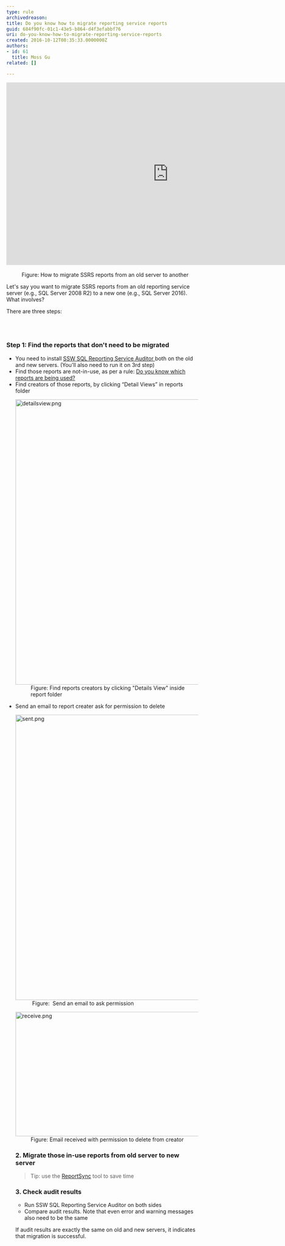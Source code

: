```yaml
---
type: rule
archivedreason: 
title: Do you know how to migrate reporting service reports
guid: 684f90fc-01c1-43e5-b864-d4f3efabbf76
uri: do-you-know-how-to-migrate-reporting-service-reports
created: 2016-10-12T08:35:33.0000000Z
authors:
- id: 61
  title: Moss Gu
related: []

---
```



<div class="ms-rtestate-read ms-rte-embedcode ms-rte-embedil ms-rtestate-notify" unselectable="on"> 
   <iframe width="850" height="480" src="https&#58;//www.youtube.com/embed/1knwXRIbVNw" frameborder="0"></iframe>&#160;</div><dd class="ssw15-rteElement-FigureNormal"> 
   ​​​​Figure&#58; How to migrate SSRS reports from an old&#160;server to another<br></dd><p>Let's say you want to migrate SSRS reports​ from an old reporting service server (e.g.,&#160;SQL Server 2008 R2) to a new one (e.g., SQL Server 2016). What involves?<br></p><p class="ssw15-rteElement-P">There are three steps&#58;​<br></p>
<br><excerpt class='endintro'></excerpt><br>
<h3 class="ssw15-rteElement-H3"> Step 1&#58; Find the reports that don't need to be migrated</h3><ul><li>You&#160;need to install&#160;<a href="https&#58;//www.ssw.com.au/ssw/SQLReportingServicesAuditor/" target="_blank" title="SSW SQL Reporting Service Auditor">SSW SQL Reporting Service Auditor </a>both on the old and new servers. (You'll also need to run it on 3rd step)</li><li>Find those reports are not-in-use, as per a rule&#58; 
      <a href="/_layouts/15/FIXUPREDIRECT.ASPX?WebId=3dfc0e07-e23a-4cbb-aac2-e778b71166a2&amp;TermSetId=07da3ddf-0924-4cd2-a6d4-a4809ae20160&amp;TermId=ed18874b-3724-4388-8411-45f27f63f909">Do you know which reports are being used?</a></li><li>Find&#160;creators of those reports, by clicking “Detail Views” in reports folder
      <dl class="image"><dt>
            <img src="/SiteAssets/do-you-know-how-to-migrate-reporting-service-reports/detailsview.png" alt="detailsview.png" style="width&#58;750px;" />
         </dt><dd>Figure&#58; Find reports creators by clicking &quot;Details View&quot; inside report folder</dd></dl></li><li>Send an email to report creater&#160;ask for&#160;permission to delete&#160;<br><dl class="image"><dt> 
            <img src="/SiteAssets/do-you-know-how-to-migrate-reporting-service-reports/sent.png" alt="sent.png" style="width&#58;750px;" /> 
         </dt><dd>&#160;Figure&#58;&#160;&#160;Send an email to ask permission</dd></dl><dl class="image"><dt> 
            <img src="/SiteAssets/do-you-know-how-to-migrate-reporting-service-reports/receive.png" alt="receive.png" style="width&#58;750px;height&#58;327px;" /> 
         </dt><dd>Figure&#58;&#160;Email received with permission to delete from creator</dd></dl></li><h3>2. Migrate those in-use reports from old server to new server​</h3><blockquote><p class="ssw15-rteElement-InfoBox">Tip&#58; use the 
         <a href="https&#58;//github.com/dapaxx/reportsync" target="_blank">ReportSync​</a>&#160;tool to save time</p></blockquote><h3>3. Check audit results</h3><ul><li>Run SSW SQL Reporting Service Auditor&#160;on both sides</li><li>Compare audit results. Note that even error and warning messages also need to be the same</li></ul><p>If audit results are exactly the same on old and new servers, it indicates that migration is successful.​</p></ul>


